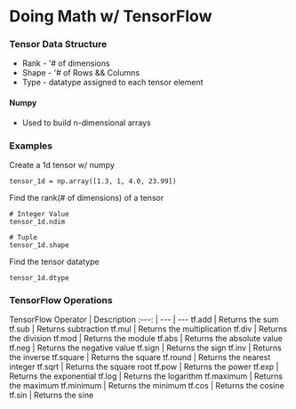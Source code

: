 # Doing Math w/ TensorFlow

### Tensor Data Structure

 - Rank  - '# of dimensions
 - Shape - '# of Rows && Columns
 - Type  - datatype assigned to each tensor element 

#### Numpy
 - Used to build n-dimensional arrays

### Examples

Create a 1d tensor w/ numpy
```
tensor_1d = np.array([1.3, 1, 4.0, 23.99])
```
Find the rank(# of dimensions) of a tensor
```
# Integer Value
tensor_1d.ndim 

# Tuple
tensor_1d.shape 
```

Find the tensor datatype
```
tensor_1d.dtype 
```

### TensorFlow Operations

TensorFlow Operator | Description
:---: | --- | ---
tf.add | Returns the sum
tf.sub | Returns subtraction
tf.mul | Returns the multiplication
tf.div | Returns the division
tf.mod | Returns the module
tf.abs | Returns the absolute value
tf.neg | Returns the negative value
tf.sign | Returns the sign
tf.inv | Returns the inverse
tf.square | Returns the square
tf.round | Returns the nearest integer
tf.sqrt | Returns the square root
tf.pow | Returns the power
tf.exp | Returns the exponential
tf.log | Returns the logarithm
tf.maximum | Returns the maximum
tf.minimum | Returns the minimum
tf.cos | Returns the cosine
tf.sin | Returns the sine
